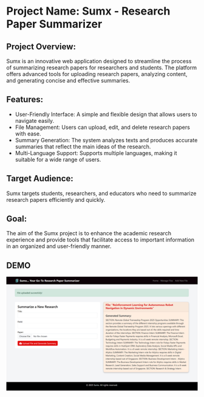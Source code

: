 # Project Name: Sumx - Research Paper Summarizer

## Project Overview:
Sumx is an innovative web application designed to streamline the process of summarizing research papers for researchers and students. The platform offers advanced tools for uploading research papers, analyzing content, and generating concise and effective summaries.

## Features:

- User-Friendly Interface: A simple and flexible design that allows users to navigate easily.
- File Management: Users can upload, edit, and delete research papers with ease.
- Summary Generation: The system analyzes texts and produces accurate summaries that reflect the main ideas of the research.
- Multi-Language Support: Supports multiple languages, making it suitable for a wide range of users.

## Target Audience: 
Sumx targets students, researchers, and educators who need to summarize research papers efficiently and quickly.

## Goal:
The aim of the Sumx project is to enhance the academic research experience and provide tools that facilitate access to important information in an organized and user-friendly manner.

## DEMO
![Screenshot](./django_project_demo.png)
